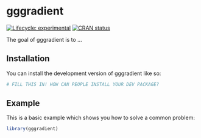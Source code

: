 
<!-- README.md is generated from README.Rmd. Please edit that file -->

# gggradient

<!-- badges: start -->

[![Lifecycle:
experimental](https://img.shields.io/badge/lifecycle-experimental-orange.svg)](https://lifecycle.r-lib.org/articles/stages.html#experimental)
[![CRAN
status](https://www.r-pkg.org/badges/version/gggradient)](https://CRAN.R-project.org/package=gggradient)
<!-- badges: end -->

The goal of gggradient is to …

## Installation

You can install the development version of gggradient like so:

``` r
# FILL THIS IN! HOW CAN PEOPLE INSTALL YOUR DEV PACKAGE?
```

## Example

This is a basic example which shows you how to solve a common problem:

``` r
library(gggradient)
```
